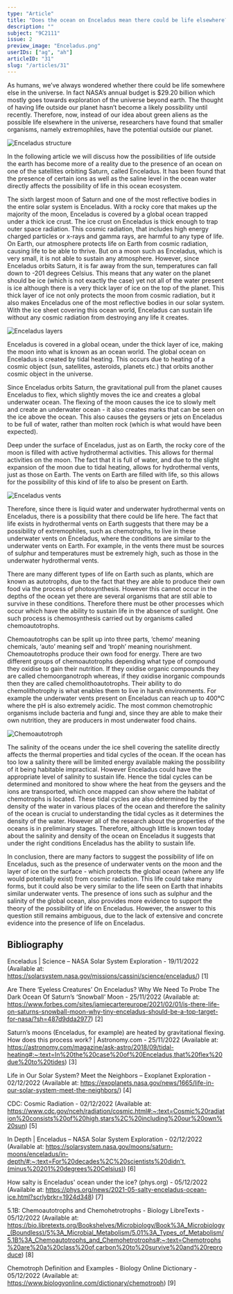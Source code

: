 ```yaml
---
type: "Article"
title: "Does the ocean on Enceladus mean there could be life elsewhere?"
description: ""
subject: "9C2111"
issue: 2
preview_image: "Enceladus.png"
userIDs: ["ag", "ah"]
articleID: "31"
slug: "/articles/31"
---
```


As humans, we’ve always wondered whether there could be life somewhere else in the universe. In fact NASA’s annual budget is $29.20 billion which mostly goes towards exploration of the universe beyond earth. The thought of having life outside our planet hasn’t become a likely possibility until recently. Therefore, now, instead of our idea about green aliens as the possible life elsewhere in the universe, researchers have found that smaller organisms, namely extremophiles, have the potential outside our planet. 

<div class="image-card-left">
    <div class="image">
        <div class="img"><img alt="Enceladus structure" src="./../images/issue2/phystech/Enceladus.jpg"></img></div>
    </div>
    <p>In the following article we will discuss how the possibilities of life outside the earth has become more of a reality due to the presence of an ocean on one of the satellites orbiting Saturn, called Enceladus. It has been found that the presence of certain ions as well as the saline level in the ocean water directly affects the possibility of life in this ocean ecosystem. </p>
</div>

The sixth largest moon of Saturn and one of the most reflective bodies in the entire solar system is Enceladus. With a rocky core that makes up the majority of the moon, Enceladus is covered by a global ocean trapped under a thick ice crust. The ice crust on Enceladus is thick enough to trap outer space radiation. This cosmic radiation, that includes high energy charged particles or x-rays and gamma rays, are harmful to any type of life. On Earth, our atmosphere protects life on Earth from cosmic radiation, causing life to be able to thrive. But on a moon such as Enceladus, which is very small, it is not able to sustain any atmosphere. However, since Enceladus orbits Saturn, it is far away from the sun, temperatures can fall down to -201 degrees Celsius. This means that any water on the planet should be ice (which is not exactly the case) yet not all of the water present is ice although there is a very thick layer of ice on the top of the planet. This thick layer of ice not only protects the moon from cosmic radiation, but it also makes Enceladus one of the most reflective bodies in our solar system. With the ice sheet covering this ocean world, Enceladus can sustain life without any cosmic radiation from destroying any life it creates. 

<div class="image-card-left">
    <div class="image">
        <div class="img"><img alt="Enceladus layers" src="./../images/issue2/phystech/Enceladus 2.png"></img></div>
    </div>
    <p>Enceladus is covered in a global ocean, under the thick layer of ice, making the moon into what is known as an ocean world. The global ocean on Enceladus is created by tidal heating. This occurs due to heating of a cosmic object (sun, satellites, asteroids, planets etc.) that orbits another cosmic object in the universe.</p>
</div>

Since Enceladus orbits Saturn, the gravitational pull from the planet causes Enceladus to flex, which slightly moves the ice and creates a global underwater ocean. The flexing of the moon causes the ice to slowly melt and create an underwater ocean - it also creates marks that can be seen on the ice above the ocean. This also causes the geysers or jets on Enceladus to be full of water, rather than molten rock (which is what would have been expected).

<div class="image-card-right">
    <p>Deep under the surface of Enceladus, just as on Earth, the rocky core of the moon is filled with active hydrothermal activities. This allows for thermal activities on the moon. The fact that it is full of water, and due to the slight expansion of the moon due to tidal heating, allows for hydrothermal vents, just as those on Earth. The vents on Earth are filled with life, so this allows for the possibility of this kind of life to also be present on Earth.</p>
    <div class="image">
        <div class="img"><img alt="Enceladus vents" src="./../images/issue2/phystech/Layers.jpg"></img></div>
    </div>
</div>

Therefore, since there is liquid water and underwater hydrothermal vents on Enceladus, there is a possibility that there could be life here. The fact that life exists in hydrothermal vents on Earth suggests that there may be a possibility of extremophiles, such as chemotrophs, to live in these underwater vents on Enceladus, where the conditions are similar to the underwater vents on Earth. For example, in the vents there must be sources of sulphur and temperatures must be extremely high, such as those in the underwater hydrothermal vents. 

There are many different types of life on Earth such as plants, which are known as autotrophs, due to the fact that they are able to produce their own food via the process of photosynthesis. However this cannot occur in the depths of the ocean yet there are several organisms that are still able to survive in these conditions. Therefore there must be other processes which occur which have the ability to sustain life in the absence of sunlight. One such process is chemosynthesis carried out by organisms called chemoautotrophs. 

<div class="image-card-right">
    <p>Chemoautotrophs can be split up into three parts, ‘chemo’ meaning chemicals, ‘auto’ meaning self and ‘troph’ meaning nourishment. Chemoautotrophs produce their own food for energy. There are two different groups of chemoautotrophs depending what type of compound they oxidise to gain their nutrition. If they oxidise organic compounds they are called chemoorganotroph whereas, if they oxidise inorganic compounds then they are called chemolithoautotrophs. Their ability to do chemolithotrophy is what enables them to live in harsh environments. For example the underwater vents present on Enceladus can reach up to 400°C where the pH is also extremely acidic. The most common chemotrophic organisms include bacteria and fungi and, since they are able to make their own nutrition, they are producers in most underwater food chains. </p>
    <div class="image">
        <div class="img"><img alt="Chemoautotroph" src="./../images/issue2/phystech/Vent.png"></img></div>
    </div>
</div>


The salinity of the oceans under the ice shell covering the satellite directly affects the thermal properties and tidal cycles of the ocean. If the ocean has too low a salinity there will be limited energy available making the possibility of it being habitable impractical. However Enceladus could have the appropriate level of salinity to sustain life. Hence the tidal cycles can be determined and monitored to show where the heat from the geysers and the ions are transported, which once mapped can show where the habitat of chemotrophs is located. These tidal cycles are also determined by the density of the water in various places of the ocean and therefore the salinity of the ocean is crucial to understanding the tidal cycles as it determines the density of the water. However all of the research about the properties of the oceans is in preliminary stages. Therefore, although little is known today about the salinity and density of the ocean on Enceladus it suggests that under the right conditions Enceladus has the ability to sustain life. 

In conclusion, there are many factors to suggest the possibility of life on Enceladus, such as the presence of underwater vents on the moon and the layer of ice on the surface - which protects the global ocean (where any life would potentially exist) from cosmic radiation. This life could take many forms, but it could also be very similar to the life seen on Earth that inhabits similar underwater vents. The presence of ions such as sulphur and the salinity of the global ocean, also provides more evidence to support the theory of the possibility of life on Enceladus. However, the answer to this question still remains ambiguous, due to the lack of extensive and concrete evidence into the presence of life on Enceladus. 

<div id="bibliography">
<h2>Bibliography</h2>

Enceladus | Science – NASA Solar System Exploration - 19/11/2022 (Available at: https://solarsystem.nasa.gov/missions/cassini/science/enceladus/) [1]

Are There ‘Eyeless Creatures’ On Enceladus? Why We Need To Probe The Dark Ocean Of Saturn’s ‘Snowball’ Moon - 25/11/2022 (Available at: https://www.forbes.com/sites/jamiecartereurope/2021/02/01/is-there-life-on-saturns-snowball-moon-why-tiny-enceladus-should-be-a-top-target-for-nasa/?sh=487d9dda2977) [2]

Saturn’s moons (Enceladus, for example) are heated by gravitational flexing. How does this process work? | Astronomy.com - 25/11/2022 (Available at: https://astronomy.com/magazine/ask-astro/2018/09/tidal-heating#:~:text=In%20the%20case%20of%20Enceladus,that%20flex%20due%20to%20tides) [3]

Life in Our Solar System? Meet the Neighbors – Exoplanet Exploration - 02/12/2022 (Available at: https://exoplanets.nasa.gov/news/1665/life-in-our-solar-system-meet-the-neighbors/) [4]

CDC: Cosmic Radiation - 02/12/2022 (Available at: https://www.cdc.gov/nceh/radiation/cosmic.html#:~:text=Cosmic%20radiation%20consists%20of%20high,stars%2C%20including%20our%20own%20sun) [5]

In Depth | Enceladus – NASA Solar System Exploration - 02/12/2022 (Available at: https://solarsystem.nasa.gov/moons/saturn-moons/enceladus/in-depth/#:~:text=For%20decades%2C%20scientists%20didn't,(minus%20201%20degrees%20Celsius)) [6]

How salty is Enceladus' ocean under the ice? (phys.org) - 05/12/2022 (Available at: https://phys.org/news/2021-05-salty-enceladus-ocean-ice.html?scrlybrkr=1924d348) [7]

5.1B: Chemoautotrophs and Chemohetrotrophs - Biology LibreTexts - 05/12/2022 (Available at: https://bio.libretexts.org/Bookshelves/Microbiology/Book%3A_Microbiology_(Boundless)/5%3A_Microbial_Metabolism/5.01%3A_Types_of_Metabolism/5.1B%3A_Chemoautotrophs_and_Chemohetrotrophs#:~:text=Chemotrophs%20are%20a%20class%20of,carbon%20to%20survive%20and%20reproduce) [8]

Chemotroph Definition and Examples - Biology Online Dictionary - 05/12/2022 (Available at: https://www.biologyonline.com/dictionary/chemotroph) [9]

</div>